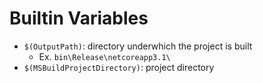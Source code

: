 # Builtin Variables

- `$(OutputPath)`: directory underwhich the project is built
  - Ex. `bin\Release\netcoreapp3.1\`
- `$(MSBuildProjectDirectory)`: project directory
